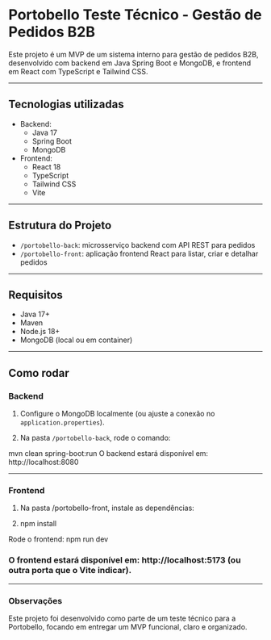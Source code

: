 # Portobello Teste Técnico - Gestão de Pedidos B2B

Este projeto é um MVP de um sistema interno para gestão de pedidos B2B, desenvolvido com backend em Java Spring Boot e MongoDB, e frontend em React com TypeScript e Tailwind CSS.

---

## Tecnologias utilizadas

- Backend:
  - Java 17
  - Spring Boot
  - MongoDB
- Frontend:
  - React 18
  - TypeScript
  - Tailwind CSS
  - Vite

---

## Estrutura do Projeto

- `/portobello-back`: microsserviço backend com API REST para pedidos  
- `/portobello-front`: aplicação frontend React para listar, criar e detalhar pedidos

---

## Requisitos

- Java 17+  
- Maven  
- Node.js 18+  
- MongoDB (local ou em container)

---

## Como rodar

### Backend

1. Configure o MongoDB localmente (ou ajuste a conexão no `application.properties`).

2. Na pasta `/portobello-back`, rode o comando:

mvn clean spring-boot:run
O backend estará disponível em: http://localhost:8080

---

### Frontend

1. Na pasta /portobello-front, instale as dependências:

2. npm install

Rode o frontend:
npm run dev

### O frontend estará disponível em: http://localhost:5173 (ou outra porta que o Vite indicar).

---

### Observações

Este projeto foi desenvolvido como parte de um teste técnico para a Portobello, focando em entregar um MVP funcional, claro e organizado.
